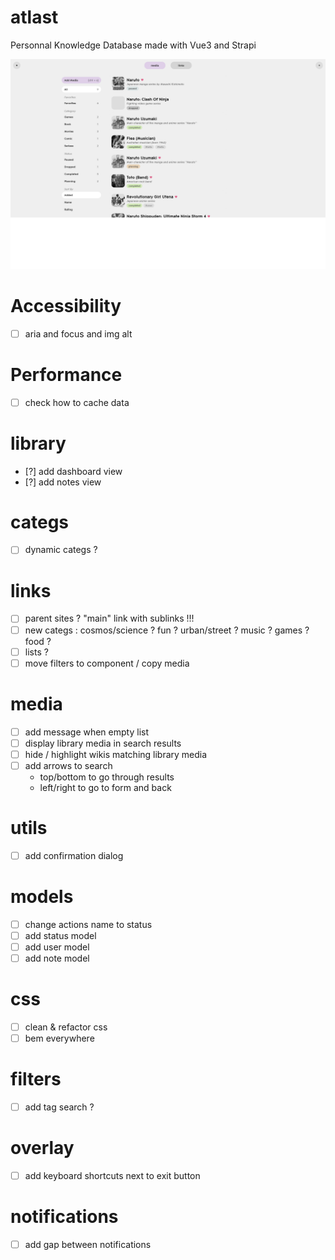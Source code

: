 # atlast
Personnal Knowledge Database made with Vue3 and Strapi

![atlast preview](atlast.png?raw=true "Atlast preview")

# Accessibility
- [ ] aria and focus and img alt

# Performance
- [ ] check how to cache data

# library
- [?] add dashboard view
- [?] add notes view

# categs
- [ ] dynamic categs ?

# links
- [ ] parent sites ? "main" link with sublinks !!!
- [ ] new categs : cosmos/science ? fun ? urban/street ? music ? games ? food ?
- [ ] lists ?
- [ ] move filters to component / copy media

# media
- [ ] add message when empty list
- [ ] display library media in search results
- [ ] hide / highlight wikis matching library media
- [ ] add arrows to search
  - top/bottom to go through results
  - left/right to go to form and back

# utils
- [ ] add confirmation dialog

# models
- [ ] change actions name to status
- [ ] add status model
- [ ] add user model
- [ ] add note model

# css
- [ ] clean & refactor css
- [ ] bem everywhere

# filters
- [ ] add tag search ?

# overlay
- [ ] add keyboard shortcuts next to exit button

# notifications
- [ ] add gap between notifications
